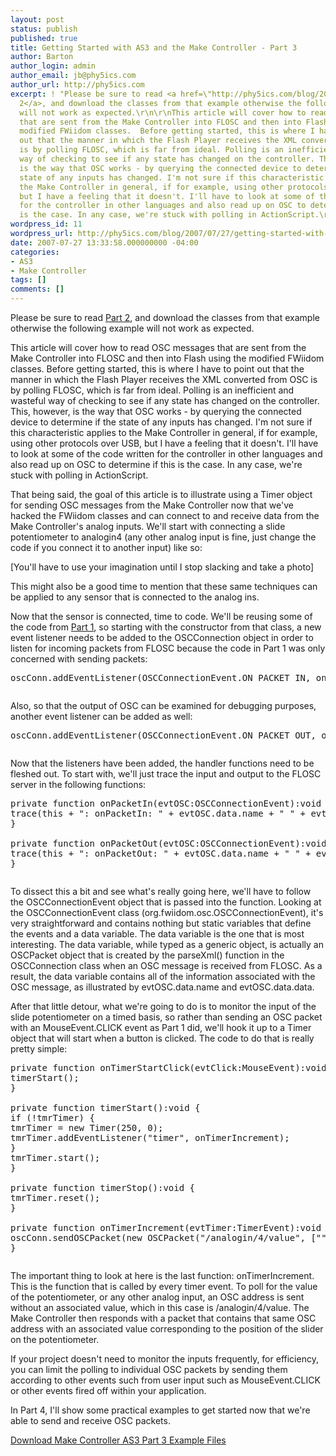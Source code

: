 ```yaml
---
layout: post
status: publish
published: true
title: Getting Started with AS3 and the Make Controller - Part 3
author: Barton
author_login: admin
author_email: jb@phy5ics.com
author_url: http://phy5ics.com
excerpt: ! "Please be sure to read <a href=\"http://phy5ics.com/blog/2007/07/27/getting-started-with-as3-and-the-make-controller-part-2/\">Part
  2</a>, and download the classes from that example otherwise the following example
  will not work as expected.\r\n\r\nThis article will cover how to read OSC messages
  that are sent from the Make Controller into FLOSC and then into Flash using the
  modified FWiidom classes.  Before getting started, this is where I have to point
  out that the manner in which the Flash Player receives the XML converted from OSC
  is by polling FLOSC, which is far from ideal. Polling is an inefficient and wasteful
  way of checking to see if any state has changed on the controller. This, however,
  is the way that OSC works - by querying the connected device to determine if the
  state of any inputs has changed. I'm not sure if this characteristic applies to
  the Make Controller in general, if for example, using other protocols over USB,
  but I have a feeling that it doesn't. I'll have to look at some of the code written
  for the controller in other languages and also read up on OSC to determine if this
  is the case. In any case, we're stuck with polling in ActionScript.\r\n\r\n"
wordpress_id: 11
wordpress_url: http://phy5ics.com/blog/2007/07/27/getting-started-with-as3-and-the-make-controller-part-3/
date: 2007-07-27 13:33:58.000000000 -04:00
categories:
- AS3
- Make Controller
tags: []
comments: []
---
```

Please be sure to read <a href="http://phy5ics.com/blog/2007/07/27/getting-started-with-as3-and-the-make-controller-part-2/">Part 2</a>, and download the classes from that example otherwise the following example will not work as expected.

This article will cover how to read OSC messages that are sent from the Make Controller into FLOSC and then into Flash using the modified FWiidom classes.  Before getting started, this is where I have to point out that the manner in which the Flash Player receives the XML converted from OSC is by polling FLOSC, which is far from ideal. Polling is an inefficient and wasteful way of checking to see if any state has changed on the controller. This, however, is the way that OSC works - by querying the connected device to determine if the state of any inputs has changed. I'm not sure if this characteristic applies to the Make Controller in general, if for example, using other protocols over USB, but I have a feeling that it doesn't. I'll have to look at some of the code written for the controller in other languages and also read up on OSC to determine if this is the case. In any case, we're stuck with polling in ActionScript.

<a id="more"></a><a id="more-11"></a>

That being said, the goal of this article is to illustrate using a Timer object for sending OSC messages from the Make Controller now that we've hacked the FWiidom classes and can connect to and receive data from the Make Controller's analog inputs. We'll start with connecting a slide potentiometer to analogin4 (any other analog input is fine, just change the code if you connect it to another input) like so:

[You'll have to use your imagination until I stop slacking and take a photo]

This might also be a good time to mention that these same techniques can be applied to any sensor that is connected to the analog ins.

Now that the sensor is connected, time to code.  We'll be reusing some of the code from <a href="http://phy5ics.com/blog/2007/07/22/getting-started-with-as3-and-the-make-controller-part-1/">Part 1</a>, so starting with the constructor from that class, a new event listener needs to be added to the OSCConnection object in order to listen for incoming packets from FLOSC because the code in Part 1 was only concerned with sending packets:
<pre lang="actionscript">
oscConn.addEventListener(OSCConnectionEvent.ON_PACKET_IN, onPacketIn);</pre>
<pre lang="actionscript"></pre>
Also, so that the output of OSC can be examined for debugging purposes, another event listener can be added as well:
<pre lang="actionscript">
oscConn.addEventListener(OSCConnectionEvent.ON_PACKET_OUT, onPacketOut);</pre>
<pre lang="actionscript"></pre>
Now that the listeners have been added, the handler functions need to be fleshed out.  To start with, we'll just trace the input and output to the FLOSC server in the following functions:
<pre lang="actionscript">
private function onPacketIn(evtOSC:OSCConnectionEvent):void {
trace(this + ": onPacketIn: " + evtOSC.data.name + " " + evtOSC.data.data);
}

private function onPacketOut(evtOSC:OSCConnectionEvent):void {
trace(this + ": onPacketOut: " + evtOSC.data.name + " " + evtOSC.data.data);
}</pre>
<pre lang="actionscript"></pre>
To dissect this a bit and see what's really going here, we'll have to follow the OSCConnectionEvent object that is passed into the function.  Looking at the OSCConnectionEvent class (org.fwiidom.osc.OSCConnectionEvent), it's very straightforward and contains nothing but static variables that define the events and a data variable.  The data variable is the one that is most interesting.  The data variable, while typed as a generic object, is actually an OSCPacket object that is created by the parseXml() function in the OSCConnection class when an OSC message is received from FLOSC.  As a result, the data variable contains all of the information associated with the OSC message, as illustrated by evtOSC.data.name and evtOSC.data.data.

After that little detour, what we're going to do is to monitor the input of the slide potentiometer on a timed basis, so rather than sending an OSC packet with an MouseEvent.CLICK event as Part 1 did, we'll hook it up to a Timer object that will start when a button is clicked.  The code to do that is really pretty simple:
<pre lang="actionscript">
private function onTimerStartClick(evtClick:MouseEvent):void {
timerStart();
}

private function timerStart():void {
if (!tmrTimer) {
tmrTimer = new Timer(250, 0);
tmrTimer.addEventListener("timer", onTimerIncrement);
}
tmrTimer.start();
}

private function timerStop():void {
tmrTimer.reset();
}

private function onTimerIncrement(evtTimer:TimerEvent):void {
oscConn.sendOSCPacket(new OSCPacket("/analogin/4/value", [""], STR_REMOTE_IP, NUM_PORT));
}</pre>
<pre lang="actionscript"></pre>
The important thing to look at here is the last function: onTimerIncrement.  This is the function that is called by every timer event.  To poll for the value of the potentiometer, or any other analog input, an OSC address is sent without an associated value, which in this case is /analogin/4/value.  The Make Controller then responds with a packet that contains that same OSC address with an associated value corresponding to the position of the slider on the  potentiometer.

If your project doesn't need to monitor the inputs frequently, for efficiency, you can limit the polling to individual OSC packets by sending them according to other events such from user input such as MouseEvent.CLICK or other events fired off within your application.

In Part 4, I'll show some practical examples to get started now that we're able to send and receive OSC packets.

<a href="http://phy5ics.com/blog/wp-content/uploads/2007/07/makecontroller_as3_part3_examples2.zip" title="Download Make Controller AS3 Part 3 Example Files">Download Make Controller AS3 Part 3 Example Files</a>
